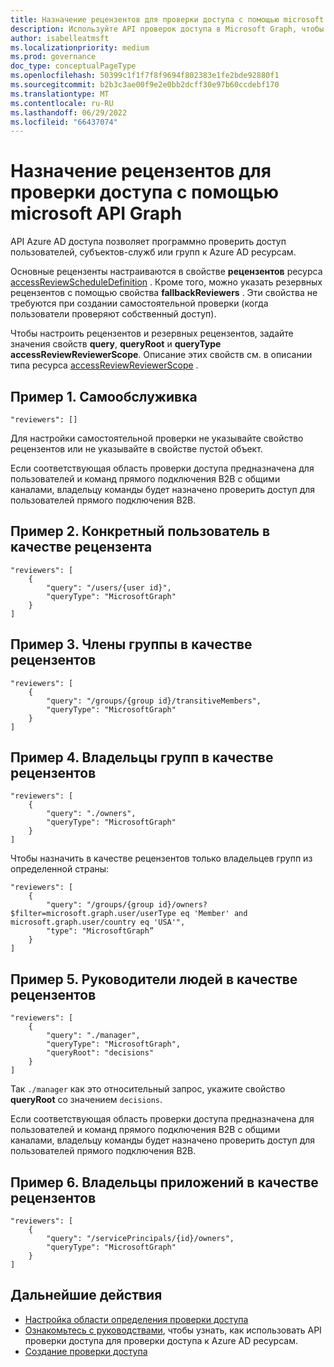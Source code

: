 ```yaml
---
title: Назначение рецензентов для проверки доступа с помощью microsoft API Graph
description: Используйте API проверок доступа в Microsoft Graph, чтобы назначать рецензентов доступа, таких как определенные пользователи, участники или владельцы группы, менеджеры пользователей или владельцы приложений.
author: isabelleatmsft
ms.localizationpriority: medium
ms.prod: governance
doc_type: conceptualPageType
ms.openlocfilehash: 50399c1f1f7f8f9694f802383e1fe2bde92880f1
ms.sourcegitcommit: b2b3c3ae00f9e2e0bb2dcff30e97b60ccdebf170
ms.translationtype: MT
ms.contentlocale: ru-RU
ms.lasthandoff: 06/29/2022
ms.locfileid: "66437074"
---
```

# <a name="assign-reviewers-to-your-access-review-using-the-microsoft-graph-api"></a>Назначение рецензентов для проверки доступа с помощью microsoft API Graph

API Azure AD доступа позволяет [](/graph/api/resources/accessreviewsv2-overview) программно проверить доступ пользователей, субъектов-служб или групп к Azure AD ресурсам.

Основные рецензенты настраиваются в свойстве **рецензентов** ресурса [accessReviewScheduleDefinition](/graph/api/resources/accessreviewscheduledefinition) .  Кроме того, можно указать резервных рецензентов с помощью свойства **fallbackReviewers** . Эти свойства не требуются при создании самостоятельной проверки (когда пользователи проверяют собственный доступ).

Чтобы настроить рецензентов и резервных рецензентов, задайте значения свойств **query**, **queryRoot** и **queryType** **accessReviewReviewerScope**. Описание этих свойств см. в описании типа ресурса [accessReviewReviewerScope](/graph/api/resources/accessreviewreviewerscope) .

## <a name="example-1-a-self-review"></a>Пример 1. Самообслуживка

```http
"reviewers": []
```

Для настройки самостоятельной проверки не указывайте свойство рецензентов или не указывайте в свойстве пустой объект.

Если соответствующая область проверки доступа предназначена для пользователей и команд прямого подключения B2B с общими каналами, владельцу команды будет назначено проверить доступ для пользователей прямого подключения B2B.

## <a name="example-2-a-specific-user-as-the-reviewer"></a>Пример 2. Конкретный пользователь в качестве рецензента

```http
"reviewers": [
    {
        "query": "/users/{user id}",
        "queryType": "MicrosoftGraph"
    }
]
```

## <a name="example-3-members-of-a-group-as-reviewers"></a>Пример 3. Члены группы в качестве рецензентов

```http
"reviewers": [
    {
        "query": "/groups/{group id}/transitiveMembers",
        "queryType": "MicrosoftGraph"
    }
]
```

## <a name="example-4-group-owners-as-reviewers"></a>Пример 4. Владельцы групп в качестве рецензентов
```http
"reviewers": [
    {
        "query": "./owners",
        "queryType": "MicrosoftGraph"
    }
]
```

Чтобы назначить в качестве рецензентов только владельцев групп из определенной страны:

```http
"reviewers": [
    {
        "query": "/groups/{group id}/owners?$filter=microsoft.graph.user/userType eq 'Member' and microsoft.graph.user/country eq 'USA'",
        "type": "MicrosoftGraph”
    }
]
```

## <a name="example-5-people-managers-as-reviewers"></a>Пример 5. Руководители людей в качестве рецензентов

```http
"reviewers": [
    {
        "query": "./manager",
        "queryType": "MicrosoftGraph",
        "queryRoot": "decisions"
    }
]
```

Так `./manager` как это относительный запрос, укажите свойство **queryRoot** со значением `decisions`.

Если соответствующая область проверки доступа предназначена для пользователей и команд прямого подключения B2B с общими каналами, владельцу команды будет назначено проверить доступ для пользователей прямого подключения B2B.

## <a name="example-6-application-owners-as-reviewers"></a>Пример 6. Владельцы приложений в качестве рецензентов

```http
"reviewers": [
    {
        "query": "/servicePrincipals/{id}/owners",
        "queryType": "MicrosoftGraph"
    }
]
```

## <a name="next-steps"></a>Дальнейшие действия

+ [Настройка области определения проверки доступа](/graph/accessreviews-scope-concept)
+ [Ознакомьтесь с руководствами](/graph/accessreviews-overview), чтобы узнать, как использовать API проверки доступа для проверки доступа к Azure AD ресурсам.
+ [Создание проверки доступа](/azure/active-directory/governance/create-access-review)
